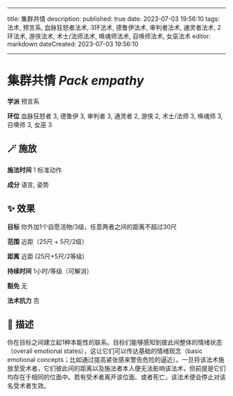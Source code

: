 
---
title: 集群共情
description: 
published: true
date: 2023-07-03 19:56:10
tags: 法术, 预言系, 血脉狂怒者法术, 3环法术, 德鲁伊法术, 审判者法术, 通灵者法术, 2环法术, 游侠法术, 术士/法师法术, 唤魂师法术, 召唤师法术, 女巫法术
editor: markdown
dateCreated: 2023-07-03 19:56:10

---

# **集群共情** *Pack empathy*

**学派** 预言系 

**环位** 血脉狂怒者 3, 德鲁伊 3, 审判者 3, 通灵者 2, 游侠 2, 术士/法师 3, 唤魂师 3, 召唤师 3, 女巫 3

## 🪄 施放

**施法时间** 1 标准动作

**成分** 语言, 姿势

## ✨ 效果 

**目标** 你外加1个自愿活物/3级，任意两者之间的距离不超过30尺 

**范围** 近距（25尺 + 5尺/2级）

**距离** 近距 (25尺+5尺/2等级)  

**持续时间** 1小时/等级（可解消） 

**豁免** 无

**法术抗力** 否

## 📖 描述

你在目标之间建立起1种本能性的联系。目标们能够感知到彼此间整体的情绪状态（overall emotional states），这让它们可以传达基础的情绪观念（basic emotional concepts；比如通过提高紧张感来警告危险的逼近）。一旦将该法术施放至受术者，它们彼此间的距离以及施法者本人便无法影响该法术，但前提是它们均存在于相同的位面中。若有受术者离开该位面、或者死亡，该法术便会停止对该名受术者生效。
    
